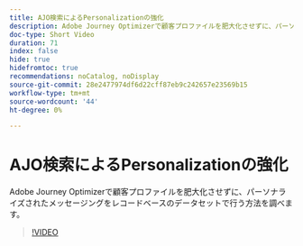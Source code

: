 ```yaml
---
title: AJO検索によるPersonalizationの強化
description: Adobe Journey Optimizerで顧客プロファイルを肥大化させずに、パーソナライズされたメッセージングをレコードベースのデータセットで行う方法を調べます。
doc-type: Short Video
duration: 71
index: false
hide: true
hidefromtoc: true
recommendations: noCatalog, noDisplay
source-git-commit: 28e2477974df6d22cff87eb9c242657e23569b15
workflow-type: tm+mt
source-wordcount: '44'
ht-degree: 0%

---
```



# AJO検索によるPersonalizationの強化

Adobe Journey Optimizerで顧客プロファイルを肥大化させずに、パーソナライズされたメッセージングをレコードベースのデータセットで行う方法を調べます。

<!-- 62_S522_3442522_70_enhancing-personalization-with-ajo-lookups -->
>[!VIDEO](https://video.tv.adobe.com/v/3460332/?learn=on&enablevpops=true&captions=jpn)
